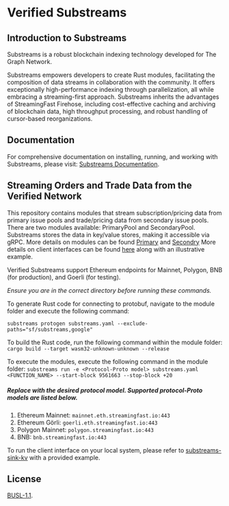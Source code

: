 # Verified Substreams

## Introduction to Substreams

Substreams is a robust blockchain indexing technology developed for The Graph Network.

Substreams empowers developers to create Rust modules, facilitating the composition of data streams in collaboration with the community. It offers exceptionally high-performance indexing through parallelization, all while embracing a streaming-first approach. Substreams inherits the advantages of StreamingFast Firehose, including cost-effective caching and archiving of blockchain data, high throughput processing, and robust handling of cursor-based reorganizations.

## Documentation

For comprehensive documentation on installing, running, and working with Substreams, please visit: [Substreams Documentation](https://substreams.streamingfast.io).

## Streaming Orders and Trade Data from the Verified Network

This repository contains modules that stream subscription/pricing data from primary issue pools and trade/pricing data from secondary issue pools. There are two modules available: PrimaryPool and SecondaryPool. Substreams stores the data in key/value stores, making it accessible via gRPC. 
More details on modules can be found [Primary](./modules/PrimaryPool/) and [Secondry](./modules/SecondaryPool/)
More details on client interfaces can be found [here](https://github.com/streamingfast/substreams-sink-kv/tree/develop/examples/generic-service) along with an illustrative example.

Verified Substreams support Ethereum endpoints for Mainnet, Polygon, BNB (for production), and Goerli (for testing).


*Ensure you are in the correct directory before running these commands.*

To generate Rust code for connecting to protobuf, navigate to the module folder and execute the following command:

```substreams protogen substreams.yaml --exclude-paths="sf/substreams,google"```

To build the Rust code, run the following command within the module folder:
```cargo build --target wasm32-unknown-unknown --release```

To execute the modules, execute the following command in the module folder:
```substreams run -e <Protocol-Proto model> substreams.yaml <FUNCTION_NAME> --start-block 9561663 --stop-block +20```
##### Replace <Protocol-Proto model> with the desired protocol model. Supported protocol-Proto models are listed below.
1. Ethereum Mainnet: ```mainnet.eth.streamingfast.io:443```
2. Ethereum Görli: ```goerli.eth.streamingfast.io:443```
3. Polygon Mainnet: ```polygon.streamingfast.io:443```
4. BNB: ```bnb.streamingfast.io:443```

To run the client interface on your local system, please refer to [substreams-sink-kv](https://github.com/streamingfast/substreams-sink-kv/tree/develop/examples/generic-service) with a provided example.

## License

[BUSL-1.1](https://github.com/verified-network/verified-substreams/blob/master/LICENSE).